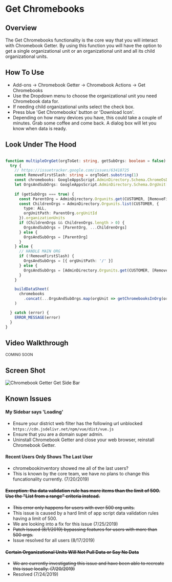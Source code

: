 # Get Chromebooks

## Overview

The Get Chromebooks functionality is the core way that you will interact with Chromebook Getter.
By using this function you will have the option to get a single organizational unit or an organizational unit and all its child organizational units.

## How To Use

* Add-ons -> Chromebook Getter -> Chromebook Actions -> Get Chromebooks
* Use the Dropdown menu to choose the organizational unit you need Chromebook data for.
* If needing child organizational units select the check box.
* Press blue 'Get Chromebooks' button or 'Download Icon'.
* Depending on how many devices you have, this could take a couple of minutes. Grab some coffee and come back. A dialog box will let you know when data is ready.

## Look Under The Hood

```ts

function multipleOrgGet(orgToGet: string, getSubOrgs: boolean = false) {
  try {
    // https://issuetracker.google.com/issues/63418725
    const RemoveFirstSlash: string = orgToGet.substring(1)
    const chromebooks: GoogleAppsScript.AdminDirectory.Schema.ChromeOsDevices[] = []
    let OrgsAndSubOrgs: GoogleAppsScript.AdminDirectory.Schema.OrgUnit[]
    
    if (getSubOrgs === true) {
      const ParentOrg = AdminDirectory.Orgunits.get(CUSTOMER, [RemoveFirstSlash])
      const ChildrenOrgs = AdminDirectory.Orgunits.list(CUSTOMER, {
        type: ALL,
        orgUnitPath: ParentOrg.orgUnitId 
      }).organizationUnits
      if (ChildrenOrgs && ChildrenOrgs.length > 0) {
        OrgsAndSubOrgs = [ParentOrg, ...ChildrenOrgs]
      } else {
        OrgsAndSubOrgs = [ParentOrg]
      }     
    } else {
      // HANDLE MAIN ORG
      if (!RemoveFirstSlash) {
        OrgsAndSubOrgs = [{ orgUnitPath: '/' }]
      } else {
        OrgsAndSubOrgs = [AdminDirectory.Orgunits.get(CUSTOMER, [RemoveFirstSlash])]
      }   
    }

    buildDataSheet(
      chromebooks
        .concat(...OrgsAndSubOrgs.map(orgUnit => getChromebooksInOrg(orgUnit.orgUnitPath)))
    )

  } catch (error) {
    ERROR_MESSAGE(error)
  }
}

```

## Video Walkthrough

<sup>COMING SOON</sup>

## Screen Shot

![Chromebook Getter Get Side Bar](~@static/side_bar.png)

## Known Issues

#### My Sidebar says 'Loading'

* Ensure your district web filter has the following url unblocked `https://cdn.jsdelivr.net/npm/vue/dist/vue.js`
* Ensure that you are a domain super admin.
* Uninstall Chromebook Getter and close your web browser, reinstall Chromebook Getter.

#### Recent Users Only Shows The Last User

* chromebookinventory showed me all of the last users?
* This is known by the core team, we have no plans to change this funcationality currently. (7/20/2019)

#### <del>Exception: tha data validation rule has more items than the limit of 500. Use the "List from a range" criteria instead.</del>

* <del>This error only happens for users with over 500 org units.
* This issue is caused by a hard limit of app script data validation rules having a limit of 500.
* We are looking into a fix for this issue (7/25/2019)</del>
* <del>Patch Issued (8/1/2019) bypassing features for users with more than 500 orgs.<del>
* Issue resolved for all users (8/17/2019)

#### <del>Certain Organizational Units Will Not Pull Data or Say No Data</del>

* <del>We are currently investigating this issue and have been able to recreate this issue locally. (7/20/2019)</del>
* Resolved (7/24/2019)
